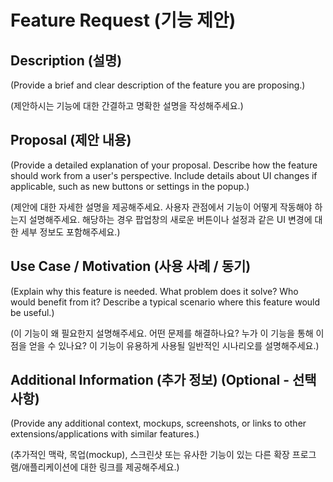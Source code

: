 # Feature Request (기능 제안)

## Description (설명)

(Provide a brief and clear description of the feature you are proposing.)

(제안하시는 기능에 대한 간결하고 명확한 설명을 작성해주세요.)

## Proposal (제안 내용)

(Provide a detailed explanation of your proposal. Describe how the feature should work from a user's perspective. Include details about UI changes if applicable, such as new buttons or settings in the popup.)

(제안에 대한 자세한 설명을 제공해주세요. 사용자 관점에서 기능이 어떻게 작동해야 하는지 설명해주세요. 해당하는 경우 팝업창의 새로운 버튼이나 설정과 같은 UI 변경에 대한 세부 정보도 포함해주세요.)

## Use Case / Motivation (사용 사례 / 동기)

(Explain why this feature is needed. What problem does it solve? Who would benefit from it? Describe a typical scenario where this feature would be useful.)

(이 기능이 왜 필요한지 설명해주세요. 어떤 문제를 해결하나요? 누가 이 기능을 통해 이점을 얻을 수 있나요? 이 기능이 유용하게 사용될 일반적인 시나리오를 설명해주세요.)

## Additional Information (추가 정보) (Optional - 선택 사항)

(Provide any additional context, mockups, screenshots, or links to other extensions/applications with similar features.)

(추가적인 맥락, 목업(mockup), 스크린샷 또는 유사한 기능이 있는 다른 확장 프로그램/애플리케이션에 대한 링크를 제공해주세요.)
